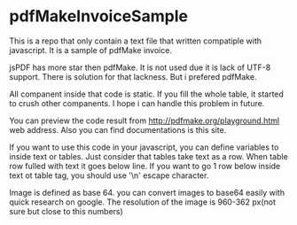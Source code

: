 # pdfMakeInvoiceSample
This is a repo that only contain a text file that written compatiple with javascript. It is a sample of pdfMake invoice.

jsPDF has more star then pdfMake. It is not used due it is lack of UTF-8 support. There is solution for that lackness. But i prefered
pdfMake.

All companent inside that code is static. If you fill the whole table, it started to crush other companents.  I hope i can handle this problem in future.

You can preview the code result from http://pdfmake.org/playground.html web address. Also you can find documentations is this site.

If you want to use this code in your javascript, you can define variables to inside text or tables. Just consider that tables take 
text as a row. When table row fulled with text it goes below line. If you want to go 1 row below inside text ot table tag, you should use
'\n' escape character. 

Image is defined as base 64. you can convert images to base64 easily with quick research on google. The resolution of the image is 960-362 px(not sure but close to this numbers)
